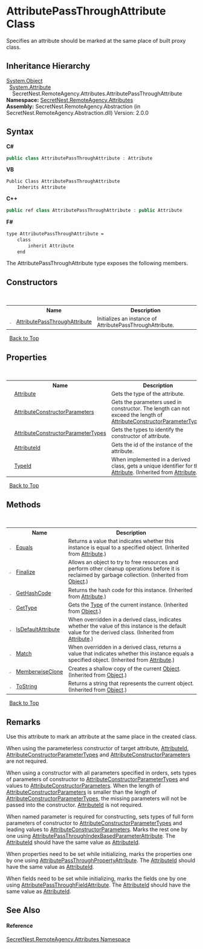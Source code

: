 # AttributePassThroughAttribute Class
 

Specifies an attribute should be marked at the same place of built proxy class.


## Inheritance Hierarchy
<a href="https://docs.microsoft.com/dotnet/api/system.object" target="_blank">System.Object</a><br />&nbsp;&nbsp;<a href="https://docs.microsoft.com/dotnet/api/system.attribute" target="_blank">System.Attribute</a><br />&nbsp;&nbsp;&nbsp;&nbsp;SecretNest.RemoteAgency.Attributes.AttributePassThroughAttribute<br />
**Namespace:**&nbsp;<a href="N_SecretNest_RemoteAgency_Attributes">SecretNest.RemoteAgency.Attributes</a><br />**Assembly:**&nbsp;SecretNest.RemoteAgency.Abstraction (in SecretNest.RemoteAgency.Abstraction.dll) Version: 2.0.0

## Syntax

**C#**<br />
``` C#
public class AttributePassThroughAttribute : Attribute
```

**VB**<br />
``` VB
Public Class AttributePassThroughAttribute
	Inherits Attribute
```

**C++**<br />
``` C++
public ref class AttributePassThroughAttribute : public Attribute
```

**F#**<br />
``` F#
type AttributePassThroughAttribute =  
    class
        inherit Attribute
    end
```

The AttributePassThroughAttribute type exposes the following members.


## Constructors
&nbsp;<table><tr><th></th><th>Name</th><th>Description</th></tr><tr><td>![Public method](media/pubmethod.gif "Public method")</td><td><a href="M_SecretNest_RemoteAgency_Attributes_AttributePassThroughAttribute__ctor">AttributePassThroughAttribute</a></td><td>
Initializes an instance of AttributePassThroughAttribute.</td></tr></table>&nbsp;
<a href="#attributepassthroughattribute-class">Back to Top</a>

## Properties
&nbsp;<table><tr><th></th><th>Name</th><th>Description</th></tr><tr><td>![Public property](media/pubproperty.gif "Public property")</td><td><a href="P_SecretNest_RemoteAgency_Attributes_AttributePassThroughAttribute_Attribute">Attribute</a></td><td>
Gets the type of the attribute.</td></tr><tr><td>![Public property](media/pubproperty.gif "Public property")</td><td><a href="P_SecretNest_RemoteAgency_Attributes_AttributePassThroughAttribute_AttributeConstructorParameters">AttributeConstructorParameters</a></td><td>
Gets the parameters used in constructor. The length can not exceed the length of <a href="P_SecretNest_RemoteAgency_Attributes_AttributePassThroughAttribute_AttributeConstructorParameterTypes">AttributeConstructorParameterTypes</a>.</td></tr><tr><td>![Public property](media/pubproperty.gif "Public property")</td><td><a href="P_SecretNest_RemoteAgency_Attributes_AttributePassThroughAttribute_AttributeConstructorParameterTypes">AttributeConstructorParameterTypes</a></td><td>
Gets the types to identify the constructor of attribute.</td></tr><tr><td>![Public property](media/pubproperty.gif "Public property")</td><td><a href="P_SecretNest_RemoteAgency_Attributes_AttributePassThroughAttribute_AttributeId">AttributeId</a></td><td>
Gets the id of the instance of the attribute.</td></tr><tr><td>![Public property](media/pubproperty.gif "Public property")</td><td><a href="https://docs.microsoft.com/dotnet/api/system.attribute.typeid#System_Attribute_TypeId" target="_blank">TypeId</a></td><td>
When implemented in a derived class, gets a unique identifier for this <a href="https://docs.microsoft.com/dotnet/api/system.attribute" target="_blank">Attribute</a>.
 (Inherited from <a href="https://docs.microsoft.com/dotnet/api/system.attribute" target="_blank">Attribute</a>.)</td></tr></table>&nbsp;
<a href="#attributepassthroughattribute-class">Back to Top</a>

## Methods
&nbsp;<table><tr><th></th><th>Name</th><th>Description</th></tr><tr><td>![Public method](media/pubmethod.gif "Public method")</td><td><a href="https://docs.microsoft.com/dotnet/api/system.attribute.equals#System_Attribute_Equals_System_Object_" target="_blank">Equals</a></td><td>
Returns a value that indicates whether this instance is equal to a specified object.
 (Inherited from <a href="https://docs.microsoft.com/dotnet/api/system.attribute" target="_blank">Attribute</a>.)</td></tr><tr><td>![Protected method](media/protmethod.gif "Protected method")</td><td><a href="https://docs.microsoft.com/dotnet/api/system.object.finalize#System_Object_Finalize" target="_blank">Finalize</a></td><td>
Allows an object to try to free resources and perform other cleanup operations before it is reclaimed by garbage collection.
 (Inherited from <a href="https://docs.microsoft.com/dotnet/api/system.object" target="_blank">Object</a>.)</td></tr><tr><td>![Public method](media/pubmethod.gif "Public method")</td><td><a href="https://docs.microsoft.com/dotnet/api/system.attribute.gethashcode#System_Attribute_GetHashCode" target="_blank">GetHashCode</a></td><td>
Returns the hash code for this instance.
 (Inherited from <a href="https://docs.microsoft.com/dotnet/api/system.attribute" target="_blank">Attribute</a>.)</td></tr><tr><td>![Public method](media/pubmethod.gif "Public method")</td><td><a href="https://docs.microsoft.com/dotnet/api/system.object.gettype#System_Object_GetType" target="_blank">GetType</a></td><td>
Gets the <a href="https://docs.microsoft.com/dotnet/api/system.type" target="_blank">Type</a> of the current instance.
 (Inherited from <a href="https://docs.microsoft.com/dotnet/api/system.object" target="_blank">Object</a>.)</td></tr><tr><td>![Public method](media/pubmethod.gif "Public method")</td><td><a href="https://docs.microsoft.com/dotnet/api/system.attribute.isdefaultattribute#System_Attribute_IsDefaultAttribute" target="_blank">IsDefaultAttribute</a></td><td>
When overridden in a derived class, indicates whether the value of this instance is the default value for the derived class.
 (Inherited from <a href="https://docs.microsoft.com/dotnet/api/system.attribute" target="_blank">Attribute</a>.)</td></tr><tr><td>![Public method](media/pubmethod.gif "Public method")</td><td><a href="https://docs.microsoft.com/dotnet/api/system.attribute.match#System_Attribute_Match_System_Object_" target="_blank">Match</a></td><td>
When overridden in a derived class, returns a value that indicates whether this instance equals a specified object.
 (Inherited from <a href="https://docs.microsoft.com/dotnet/api/system.attribute" target="_blank">Attribute</a>.)</td></tr><tr><td>![Protected method](media/protmethod.gif "Protected method")</td><td><a href="https://docs.microsoft.com/dotnet/api/system.object.memberwiseclone#System_Object_MemberwiseClone" target="_blank">MemberwiseClone</a></td><td>
Creates a shallow copy of the current <a href="https://docs.microsoft.com/dotnet/api/system.object" target="_blank">Object</a>.
 (Inherited from <a href="https://docs.microsoft.com/dotnet/api/system.object" target="_blank">Object</a>.)</td></tr><tr><td>![Public method](media/pubmethod.gif "Public method")</td><td><a href="https://docs.microsoft.com/dotnet/api/system.object.tostring#System_Object_ToString" target="_blank">ToString</a></td><td>
Returns a string that represents the current object.
 (Inherited from <a href="https://docs.microsoft.com/dotnet/api/system.object" target="_blank">Object</a>.)</td></tr></table>&nbsp;
<a href="#attributepassthroughattribute-class">Back to Top</a>

## Remarks

Use this attribute to mark an attribute at the same place in the created class.

When using the parameterless constructor of target attribute, <a href="P_SecretNest_RemoteAgency_Attributes_AttributePassThroughAttribute_AttributeId">AttributeId</a>, <a href="P_SecretNest_RemoteAgency_Attributes_AttributePassThroughAttribute_AttributeConstructorParameterTypes">AttributeConstructorParameterTypes</a> and <a href="P_SecretNest_RemoteAgency_Attributes_AttributePassThroughAttribute_AttributeConstructorParameters">AttributeConstructorParameters</a> are not required.

When using a constructor with all parameters specified in orders, sets types of parameters of constructor to <a href="P_SecretNest_RemoteAgency_Attributes_AttributePassThroughAttribute_AttributeConstructorParameterTypes">AttributeConstructorParameterTypes</a> and values to <a href="P_SecretNest_RemoteAgency_Attributes_AttributePassThroughAttribute_AttributeConstructorParameters">AttributeConstructorParameters</a>. When the length of <a href="P_SecretNest_RemoteAgency_Attributes_AttributePassThroughAttribute_AttributeConstructorParameters">AttributeConstructorParameters</a> is smaller than the length of <a href="P_SecretNest_RemoteAgency_Attributes_AttributePassThroughAttribute_AttributeConstructorParameterTypes">AttributeConstructorParameterTypes</a>, the missing parameters will not be passed into the constructor. <a href="P_SecretNest_RemoteAgency_Attributes_AttributePassThroughAttribute_AttributeId">AttributeId</a> is not required.

When named parameter is required for constructing, sets types of full form parameters of constructor to <a href="P_SecretNest_RemoteAgency_Attributes_AttributePassThroughAttribute_AttributeConstructorParameterTypes">AttributeConstructorParameterTypes</a> and leading values to <a href="P_SecretNest_RemoteAgency_Attributes_AttributePassThroughAttribute_AttributeConstructorParameters">AttributeConstructorParameters</a>. Marks the rest one by one using <a href="T_SecretNest_RemoteAgency_Attributes_AttributePassThroughIndexBasedParameterAttribute">AttributePassThroughIndexBasedParameterAttribute</a>. The <a href="P_SecretNest_RemoteAgency_Attributes_AttributePassThroughIndexBasedParameterAttribute_AttributeId">AttributeId</a> should have the same value as <a href="P_SecretNest_RemoteAgency_Attributes_AttributePassThroughAttribute_AttributeId">AttributeId</a>.

When properties need to be set while initializing, marks the properties one by one using <a href="T_SecretNest_RemoteAgency_Attributes_AttributePassThroughPropertyAttribute">AttributePassThroughPropertyAttribute</a>. The <a href="P_SecretNest_RemoteAgency_Attributes_AttributePassThroughPropertyAttribute_AttributeId">AttributeId</a> should have the same value as <a href="P_SecretNest_RemoteAgency_Attributes_AttributePassThroughAttribute_AttributeId">AttributeId</a>.

When fields need to be set while initializing, marks the fields one by one using <a href="T_SecretNest_RemoteAgency_Attributes_AttributePassThroughFieldAttribute">AttributePassThroughFieldAttribute</a>. The <a href="P_SecretNest_RemoteAgency_Attributes_AttributePassThroughFieldAttribute_AttributeId">AttributeId</a> should have the same value as <a href="P_SecretNest_RemoteAgency_Attributes_AttributePassThroughAttribute_AttributeId">AttributeId</a>.


## See Also


#### Reference
<a href="N_SecretNest_RemoteAgency_Attributes">SecretNest.RemoteAgency.Attributes Namespace</a><br />